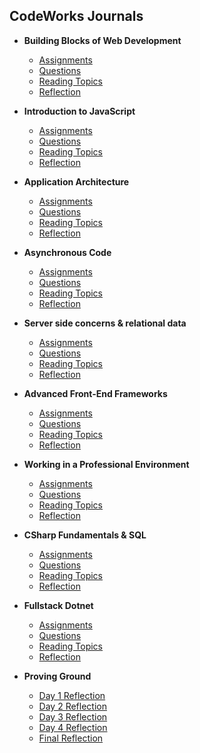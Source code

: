 ## CodeWorks Journals

* **Building Blocks of Web Development**
  + [Assignments](journal/01/assignment-links.md)
  + [Questions](journal/01/questions.md)
  + [Reading Topics](journal/01/readings.md)
  + [Reflection](journal/01/reflection.md)

* **Introduction to JavaScript**
  + [Assignments](journal/02/assignment-links.md)
  + [Questions](journal/02/questions.md)
  + [Reading Topics](journal/02/readings.md)
  + [Reflection](journal/02/reflection.md)

* **Application Architecture**
  + [Assignments](journal/03/assignment-links.md)
  + [Questions](journal/03/questions.md)
  + [Reading Topics](journal/03/readings.md)
  + [Reflection](journal/03/reflection.md)

* **Asynchronous Code**
  + [Assignments](journal/04/assignment-links.md)
  + [Questions](journal/04/questions.md)
  + [Reading Topics](journal/04/readings.md)
  + [Reflection](journal/04/reflection.md)

* **Server side concerns & relational data**
  + [Assignments](journal/05/assignment-links.md)
  + [Questions](journal/05/questions.md)
  + [Reading Topics](journal/05/readings.md)
  + [Reflection](journal/05/reflection.md)

* **Advanced Front-End Frameworks**
  + [Assignments](journal/06/assignment-links.md)
  + [Questions](journal/06/questions.md)
  + [Reading Topics](journal/06/readings.md)
  + [Reflection](journal/06/reflection.md)

* **Working in a Professional Environment**
  + [Assignments](journal/07/assignment-links.md)
  + [Questions](journal/07/questions.md)
  + [Reading Topics](journal/07/readings.md)
  + [Reflection](journal/07/reflection.md)

<!-- * **Fullstack Express with Vue**
  + [Assignments](journal/08/assignment-links.md)
  + [Questions](journal/08/questions.md)
  + [Reading Topics](journal/08/readings.md)
  + [Reflection](journal/08/reflection.md)

* **Deploying Applications**
  + [Assignments](journal/09/assignment-links.md)
  + [Questions](journal/09/questions.md)
  + [Reading Topics](journal/09/readings.md)
  + [Reflection](journal/09/reflection.md) -->

* **CSharp Fundamentals & SQL**
  + [Assignments](journal/10/assignment-links.md)
  + [Questions](journal/10/questions.md)
  + [Reading Topics](journal/10/readings.md)
  + [Reflection](journal/10/reflection.md)

* **Fullstack Dotnet**
  + [Assignments](journal/11/assignment-links.md)
  + [Questions](journal/11/questions.md)
  + [Reading Topics](journal/11/readings.md)
  + [Reflection](journal/11/reflection.md)

* **Proving Ground**
  + [Day 1 Reflection](journal/12/day-01.md)
  + [Day 2 Reflection](journal/12/day-02.md)
  + [Day 3 Reflection](journal/12/day-03.md)
  + [Day 4 Reflection](journal/12/day-04.md)
  + [Final Reflection](journal/12/day-05.md)
